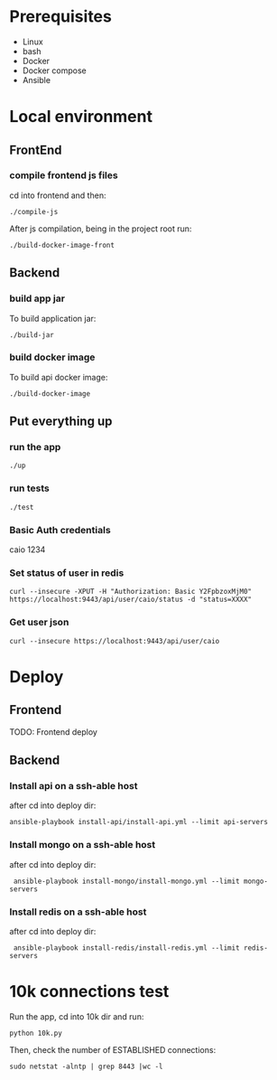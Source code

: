 # Prerequisites

- Linux
- bash
- Docker
- Docker compose
- Ansible

# Local environment

## FrontEnd

### compile frontend js files

cd into frontend and then:

```./compile-js```

After js compilation, being in the project root run:

``` ./build-docker-image-front ```

## Backend

### build app jar

To build application jar:

```./build-jar```

### build docker image

To build api docker image:

```./build-docker-image```

## Put everything up

### run the app

```./up```

### run tests

```./test```

### Basic Auth credentials

caio
1234

### Set status of user in redis

```curl --insecure -XPUT -H "Authorization: Basic Y2FpbzoxMjM0" https://localhost:9443/api/user/caio/status -d "status=XXXX"```

### Get user json

```curl --insecure https://localhost:9443/api/user/caio```

# Deploy

## Frontend

TODO: Frontend deploy

## Backend

### Install api on a ssh-able host

after cd into deploy dir:

``` ansible-playbook install-api/install-api.yml --limit api-servers ```

### Install mongo on a ssh-able host

after cd into deploy dir:

``` ansible-playbook install-mongo/install-mongo.yml --limit mongo-servers```

### Install redis on a ssh-able host

after cd into deploy dir:

``` ansible-playbook install-redis/install-redis.yml --limit redis-servers```


# 10k connections test

Run the app, cd into 10k dir and run:

``` python 10k.py ```

Then, check the number of ESTABLISHED connections:

``` sudo netstat -alntp | grep 8443 |wc -l ```